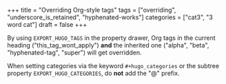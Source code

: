 +++
title = "Overriding Org-style tags"
tags = ["overriding", "underscore_is_retained", "hyphenated-works"]
categories = ["cat3", "3 word cat"]
draft = false
+++

By using `EXPORT_HUGO_TAGS` in the property drawer, Org tags in the
current heading ("this\_tag\_wont\_apply") **and** the inherited one
("alpha", "beta", "hyphenated-tag", "super") will get overridden.

When setting categories via the keyword `#+hugo_categories` or the
subtree property `EXPORT_HUGO_CATEGORIES`, do **not** add the "@" prefix.
